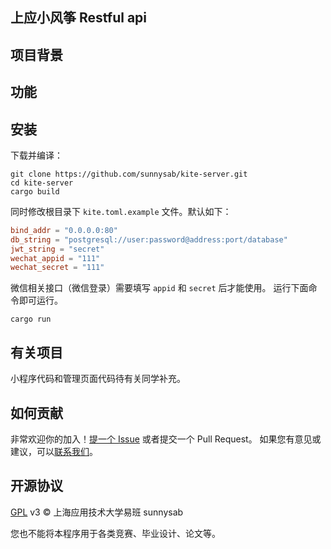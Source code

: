 ## 上应小风筝 Restful api

## 项目背景

## 功能

## 安装

下载并编译：

```shell
git clone https://github.com/sunnysab/kite-server.git
cd kite-server
cargo build
```

同时修改根目录下 `kite.toml.example` 文件。默认如下：

```toml
bind_addr = "0.0.0.0:80"
db_string = "postgresql://user:password@address:port/database"
jwt_string = "secret"
wechat_appid = "111"
wechat_secret = "111"
```

微信相关接口（微信登录）需要填写 `appid` 和 `secret` 后才能使用。
运行下面命令即可运行。

```shell
cargo run
```


## 有关项目

小程序代码和管理页面代码待有关同学补充。



## 如何贡献

非常欢迎你的加入！[提一个 Issue](https://github.com/sunnysab/kite-server/issues/new) 或者提交一个 Pull Request。
如果您有意见或建议，可以[联系我们](mailto:sunnysab@yeah.net)。



## 开源协议

[GPL](https://github.com/sunnysab/kite-server/blob/master/LICENSE) v3 © 上海应用技术大学易班 sunnysab

您也不能将本程序用于各类竞赛、毕业设计、论文等。